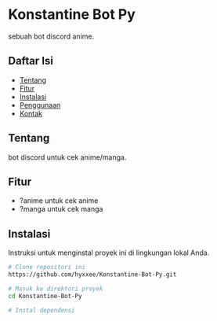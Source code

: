 # Konstantine Bot Py

sebuah bot discord anime.

## Daftar Isi

- [Tentang](#tentang)
- [Fitur](#fitur)
- [Instalasi](#instalasi)
- [Penggunaan](#penggunaan)
- [Kontak](#kontak)

## Tentang

bot discord untuk cek anime/manga.

## Fitur

- ?anime <nama anime> untuk cek anime
- ?manga <nama manga> untuk cek manga 

## Instalasi

Instruksi untuk menginstal proyek ini di lingkungan lokal Anda.

```bash
# Clone repositori ini
https://github.com/hyxxee/Konstantine-Bot-Py.git

# Masuk ke direktori proyek
cd Konstantine-Bot-Py

# Instal dependensi

